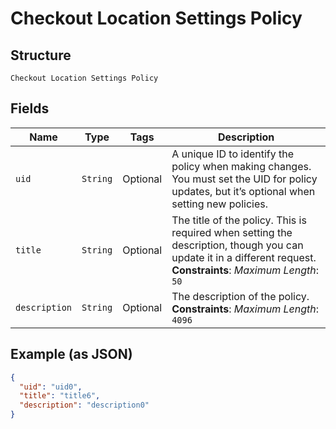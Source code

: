 
# Checkout Location Settings Policy

## Structure

`Checkout Location Settings Policy`

## Fields

| Name | Type | Tags | Description |
|  --- | --- | --- | --- |
| `uid` | `String` | Optional | A unique ID to identify the policy when making changes. You must set the UID for policy updates, but it’s optional when setting new policies. |
| `title` | `String` | Optional | The title of the policy. This is required when setting the description, though you can update it in a different request.<br>**Constraints**: *Maximum Length*: `50` |
| `description` | `String` | Optional | The description of the policy.<br>**Constraints**: *Maximum Length*: `4096` |

## Example (as JSON)

```json
{
  "uid": "uid0",
  "title": "title6",
  "description": "description0"
}
```

